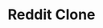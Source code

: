 ---
key: "redditclone"
title: "Reddit Clone"
desc: "This is a full-stack project that uses frontend and backend technologies. The design follows the Reddit service. It is built with the help of the Ben Awad tutorial. It provides basic CRUD operations on the server-side - creating an account, creating, deleting, and editing the posts, user authentication, cookies session authentication, server-side form validation.  I learned a ton when building this project, and I am still expanding it to get as much as possible from it. Tech used here: - React, TypeScript, GraphQL, URQL/Apollo, Node.js, PostgreSQL, MikroORM/TypeORM, Redis, Next.js, TypeGraphQL, Chakra."
tech: "React, TypeScript, GraphQL, URQL/Apollo, Node.js, PostgreSQL, MikroORM/TypeORM, Redis, Next.js, TypeGraphQL, Chakra"
---